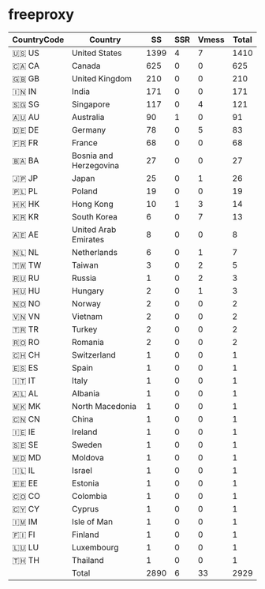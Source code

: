 # freeproxy

|CountryCode|Country|SS|SSR|Vmess|Total|
|  ----  | ----  |  ----  | ----  |  ----  | ----  |
|🇺🇸 US|United States|1399|4|7|1410|
|🇨🇦 CA|Canada|625|0|0|625|
|🇬🇧 GB|United Kingdom|210|0|0|210|
|🇮🇳 IN|India|171|0|0|171|
|🇸🇬 SG|Singapore|117|0|4|121|
|🇦🇺 AU|Australia|90|1|0|91|
|🇩🇪 DE|Germany|78|0|5|83|
|🇫🇷 FR|France|68|0|0|68|
|🇧🇦 BA|Bosnia and Herzegovina|27|0|0|27|
|🇯🇵 JP|Japan|25|0|1|26|
|🇵🇱 PL|Poland|19|0|0|19|
|🇭🇰 HK|Hong Kong|10|1|3|14|
|🇰🇷 KR|South Korea|6|0|7|13|
|🇦🇪 AE|United Arab Emirates|8|0|0|8|
|🇳🇱 NL|Netherlands|6|0|1|7|
|🇹🇼 TW|Taiwan|3|0|2|5|
|🇷🇺 RU|Russia|1|0|2|3|
|🇭🇺 HU|Hungary|2|0|1|3|
|🇳🇴 NO|Norway|2|0|0|2|
|🇻🇳 VN|Vietnam|2|0|0|2|
|🇹🇷 TR|Turkey|2|0|0|2|
|🇷🇴 RO|Romania|2|0|0|2|
|🇨🇭 CH|Switzerland|1|0|0|1|
|🇪🇸 ES|Spain|1|0|0|1|
|🇮🇹 IT|Italy|1|0|0|1|
|🇦🇱 AL|Albania|1|0|0|1|
|🇲🇰 MK|North Macedonia|1|0|0|1|
|🇨🇳 CN|China|1|0|0|1|
|🇮🇪 IE|Ireland|1|0|0|1|
|🇸🇪 SE|Sweden|1|0|0|1|
|🇲🇩 MD|Moldova|1|0|0|1|
|🇮🇱 IL|Israel|1|0|0|1|
|🇪🇪 EE|Estonia|1|0|0|1|
|🇨🇴 CO|Colombia|1|0|0|1|
|🇨🇾 CY|Cyprus|1|0|0|1|
|🇮🇲 IM|Isle of Man|1|0|0|1|
|🇫🇮 FI|Finland|1|0|0|1|
|🇱🇺 LU|Luxembourg|1|0|0|1|
|🇹🇭 TH|Thailand|1|0|0|1|
||Total|2890|6|33|2929|
